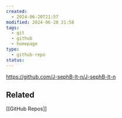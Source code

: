 ```yaml
---
created:
  - 2024-06-20T21:57
modified: 2024-06-20 21:58
tags:
  - git
  - github
  - homepage
type:
  - github-repo
status: 
---
```

https://github.com/J-sephB-lt-n/J-sephB-lt-n

## Related 

[[GitHub Repos]]